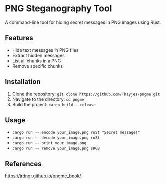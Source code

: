 # PNG Steganography Tool

A command-line tool for hiding secret messages in PNG images using Rust.

## Features
- Hide text messages in PNG files
- Extract hidden messages
- List all chunks in a PNG
- Remove specific chunks

## Installation
1. Clone the repository: `git clone https://github.com/Thayjes/pngme.git`
2. Navigate to the directory: `cd pngme`
3. Build the project: `cargo build --release`

## Usage

- `cargo run -- encode your_image.png ruSt "Secret message!"`
- `cargo run -- decode your_image.png ruSt`
- `cargo run -- print your_image.png`
- `cargo run -- remove your_image.png sRGB`

## References
https://jrdngr.github.io/pngme_book/
